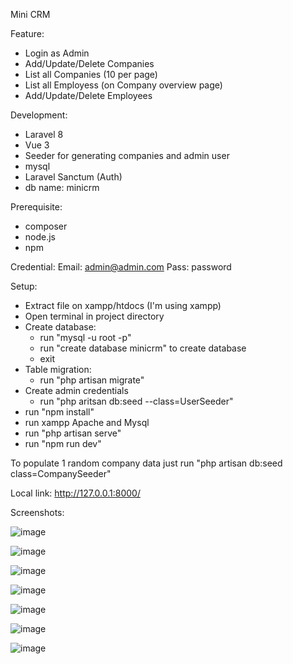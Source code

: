 Mini CRM

Feature:
- Login as Admin
- Add/Update/Delete Companies
- List all Companies (10 per page)
- List all Employess (on Company overview page)
- Add/Update/Delete Employees

Development:
- Laravel 8
- Vue 3
- Seeder for generating companies and admin user
- mysql
- Laravel Sanctum (Auth)
- db name: minicrm

Prerequisite:
- composer
- node.js
- npm

Credential:
Email: admin@admin.com
Pass: password

Setup:
- Extract file on xampp/htdocs (I'm using xampp)
- Open terminal in project directory
- Create database:
  - run "mysql -u root -p"
  - run "create database minicrm" to create database
  - exit
- Table migration:
  - run "php artisan migrate"
- Create admin credentials
  - run "php aritsan db:seed --class=UserSeeder"
- run "npm install"
- run xampp Apache and Mysql
- run "php artisan serve"
- run "npm run dev"

To populate 1 random company data just run "php artisan db:seed class=CompanySeeder"

Local link: http://127.0.0.1:8000/

Screenshots:

![image](https://user-images.githubusercontent.com/72533239/159283282-ae6a8119-6c33-45df-a238-22e27f9e5e2f.png)

![image](https://user-images.githubusercontent.com/72533239/159283090-89444a2d-bc4f-45f0-993e-11908abdd442.png)

![image](https://user-images.githubusercontent.com/72533239/159283233-417e02a6-54cf-4b0e-8143-cfc75e3c1bf1.png)

![image](https://user-images.githubusercontent.com/72533239/159283353-3b94240a-d973-45fd-b0a6-a2a297530cae.png)

![image](https://user-images.githubusercontent.com/72533239/159283423-85695c4e-131e-4d0c-b369-83db9e700855.png)

![image](https://user-images.githubusercontent.com/72533239/159283493-5df2b601-7d2e-4379-a2a6-aadeb332a305.png)

![image](https://user-images.githubusercontent.com/72533239/159283573-40cf90c9-c624-4b48-9c87-55293fd824ac.png)
